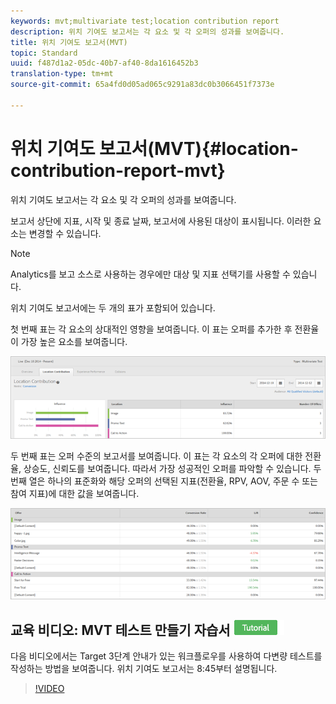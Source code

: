 ```yaml
---
keywords: mvt;multivariate test;location contribution report
description: 위치 기여도 보고서는 각 요소 및 각 오퍼의 성과를 보여줍니다.
title: 위치 기여도 보고서(MVT)
topic: Standard
uuid: f487d1a2-05dc-40b7-af40-8da1616452b3
translation-type: tm+mt
source-git-commit: 65a4fd0d05ad065c9291a83dc0b3066451f7373e

---
```



# 위치 기여도 보고서(MVT){#location-contribution-report-mvt}

위치 기여도 보고서는 각 요소 및 각 오퍼의 성과를 보여줍니다.

보고서 상단에 지표, 시작 및 종료 날짜, 보고서에 사용된 대상이 표시됩니다. 이러한 요소는 변경할 수 있습니다.

>[!NOTE]
>
>Analytics를 보고 소스로 사용하는 경우에만 대상 및 지표 선택기를 사용할 수 있습니다.

위치 기여도 보고서에는 두 개의 표가 포함되어 있습니다.

첫 번째 표는 각 요소의 상대적인 영향을 보여줍니다. 이 표는 오퍼를 추가한 후 전환율이 가장 높은 요소를 보여줍니다.

![](assets/locationcontributiontop.png)

두 번째 표는 오퍼 수준의 보고서를 보여줍니다. 이 표는 각 요소의 각 오퍼에 대한 전환율, 상승도, 신뢰도를 보여줍니다. 따라서 가장 성공적인 오퍼를 파악할 수 있습니다. 두 번째 열은 하나의 표준화와 해당 오퍼의 선택된 지표(전환율, RPV, AOV, 주문 수 또는 참여 지표)에 대한 값을 보여줍니다.

![](assets/locationcontributionbottom.png)

## 교육 비디오: MVT 테스트 만들기 자습서 ![배지](/help/assets/tutorial.png)

다음 비디오에서는 Target 3단계 안내가 있는 워크플로우를 사용하여 다변량 테스트를 작성하는 방법을 보여줍니다. 위치 기여도 보고서는 8:45부터 설명됩니다.

>[!VIDEO](https://video.tv.adobe.com/v/17395)